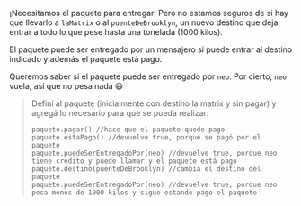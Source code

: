 ¡Necesitamos el paquete para entregar! Pero no estamos seguros de si hay que llevarlo a `laMatrix` o al `puenteDeBrooklyn`, un nuevo destino que deja entrar a todo lo que pese hasta una tonelada (1000 kilos).

El paquete puede ser entregado por un mensajero si puede entrar al destino indicado y además el paquete está pago.

Queremos saber si el paquete puede ser entregado por `neo`. Por cierto, `neo` vuela, así que no pesa nada :smiley:

> Definí al paquete (inicialmente con destino la matrix y sin pagar) y agregá lo necesario para que se pueda realizar:
> 
> ```wollok
> paquete.pagar() //hace que el paquete quede pago 
> paquete.estaPago() //devuelve true, porque se pagó por el paquete 
> paquete.puedeSerEntregadoPor(neo) //devuelve true, porque neo tiene credito y puede llamar y el paquete está pago
> paquete.destino(puenteDeBrooklyn) //cambia el destino del paquete
> paquete.puedeSerEntregadoPor(neo) //devuelve true, porque neo pesa menos de 1000 kilos y sigue estando pago el paquete
> ```